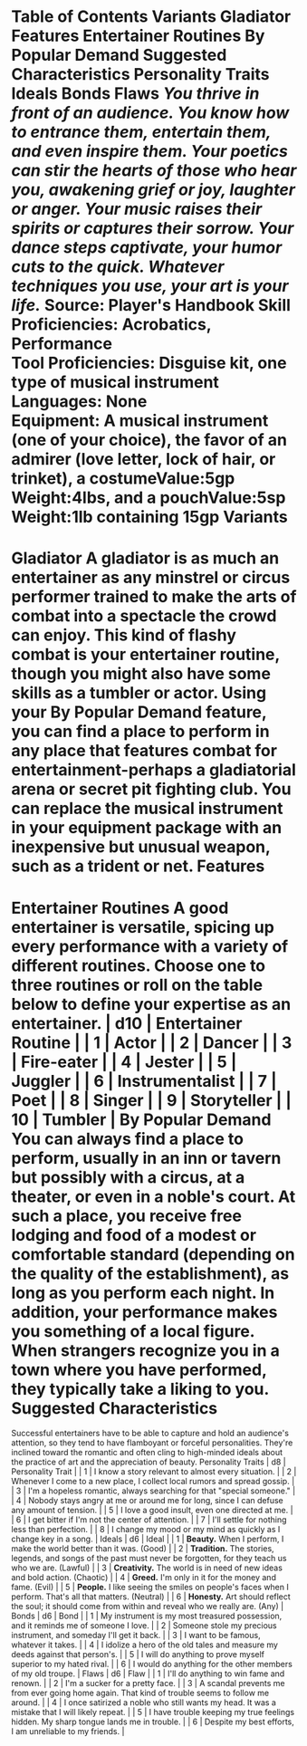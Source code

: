 Table of Contents
Variants
Gladiator
Features
Entertainer Routines
By Popular Demand
Suggested Characteristics
Personality Traits
Ideals
Bonds
Flaws
***You thrive in front of an audience. You know how to entrance them, entertain them, and even inspire them. Your poetics can stir the hearts of those who hear you, awakening grief or joy, laughter or anger. Your music raises their spirits or captures their sorrow. Your dance steps captivate, your humor cuts to the quick. Whatever techniques you use, your art is your life.***
Source: Player's Handbook
**Skill Proficiencies:** Acrobatics, Performance  
**Tool Proficiencies:** Disguise kit, one type of musical instrument  
**Languages:** None  
**Equipment:** A musical instrument (one of your choice), the favor of an admirer (love letter, lock of hair, or trinket), a costumeValue:5gp Weight:4lbs, and a pouchValue:5sp Weight:1lb containing 15gp
Variants
========
Gladiator
A gladiator is as much an entertainer as any minstrel or circus performer trained to make the arts of combat into a spectacle the crowd can enjoy. This kind of flashy combat is your entertainer routine, though you might also have some skills as a tumbler or actor. Using your By Popular Demand feature, you can find a place to perform in any place that features combat for entertainment-perhaps a gladiatorial arena or secret pit fighting club. You can replace the musical instrument in your equipment package with an inexpensive but unusual weapon, such as a trident or net.
Features
========
Entertainer Routines
A good entertainer is versatile, spicing up every performance with a variety of different routines. Choose one to three routines or roll on the table below to define your expertise as an entertainer.
| d10 | Entertainer Routine |
| 1 | Actor |
| 2 | Dancer |
| 3 | Fire-eater |
| 4 | Jester |
| 5 | Juggler |
| 6 | Instrumentalist |
| 7 | Poet |
| 8 | Singer |
| 9 | Storyteller |
| 10 | Tumbler |
By Popular Demand
You can always find a place to perform, usually in an inn or tavern but possibly with a circus, at a theater, or even in a noble's court. At such a place, you receive free lodging and food of a modest or comfortable standard (depending on the quality of the establishment), as long as you perform each night. In addition, your performance makes you something of a local figure. When strangers recognize you in a town where you have performed, they typically take a liking to you.
Suggested Characteristics
=========================
Successful entertainers have to be able to capture and hold an audience's attention, so they tend to have flamboyant or forceful personalities. They're inclined toward the romantic and often cling to high-minded ideals about the practice of art and the appreciation of beauty.
Personality Traits
| d8 | Personality Trait |
| 1 | I know a story relevant to almost every situation. |
| 2 | Whenever I come to a new place, I collect local rumors and spread gossip. |
| 3 | I'm a hopeless romantic, always searching for that "special someone." |
| 4 | Nobody stays angry at me or around me for long, since I can defuse any amount of tension. |
| 5 | I love a good insult, even one directed at me. |
| 6 | I get bitter if I'm not the center of attention. |
| 7 | I'll settle for nothing less than perfection. |
| 8 | I change my mood or my mind as quickly as I change key in a song. |
Ideals
| d6 | Ideal |
| 1 | **Beauty.** When I perform, I make the world better than it was. (Good) |
| 2 | **Tradition.** The stories, legends, and songs of the past must never be forgotten, for they teach us who we are. (Lawful) |
| 3 | **Creativity.** The world is in need of new ideas and bold action. (Chaotic) |
| 4 | **Greed.** I'm only in it for the money and fame. (Evil) |
| 5 | **People.** I like seeing the smiles on people's faces when I perform. That's all that matters. (Neutral) |
| 6 | **Honesty.** Art should reflect the soul; it should come from within and reveal who we really are. (Any) |
Bonds
| d6 | Bond |
| 1 | My instrument is my most treasured possession, and it reminds me of someone I love. |
| 2 | Someone stole my precious instrument, and someday I'll get it back. |
| 3 | I want to be famous, whatever it takes. |
| 4 | I idolize a hero of the old tales and measure my deeds against that person's. |
| 5 | I will do anything to prove myself superior to my hated rival. |
| 6 | I would do anything for the other members of my old troupe. |
Flaws
| d6 | Flaw |
| 1 | I'll do anything to win fame and renown. |
| 2 | I'm a sucker for a pretty face. |
| 3 | A scandal prevents me from ever going home again. That kind of trouble seems to follow me around. |
| 4 | I once satirized a noble who still wants my head. It was a mistake that I will likely repeat. |
| 5 | I have trouble keeping my true feelings hidden. My sharp tongue lands me in trouble. |
| 6 | Despite my best efforts, I am unreliable to my friends. |